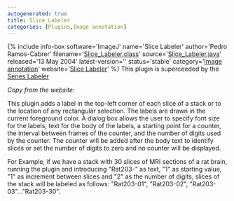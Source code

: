 ```yaml
---
autogenerated: true
title: Slice Labeler
categories: [Plugins,Image annotation]
---
```


{% include info-box software='ImageJ' name='Slice Labeler' author='Pedro Ramos-Cabrer' filename='[Slice\_Labeler.class](/ij/plugins/download/Slice_Labeler.class)' source='[Slice\_Labeler.java](/ij/plugins/download/Slice_Labeler.java)' released='13 May 2004' latest-version='' status='stable' category='[Image annotation](Category_Image_annotation)' website='[Slice Labeler](/ij/plugins/slice-labeler.html)' %} This plugin is superceeded by the [Series Labeler](/plugins/series-labeler)

*Copy from the website:*

This plugin adds a label in the top-left corner of each slice of a stack or to the location of any rectangular selection. The labels are drawn in the current foreground color. A dialog box allows the user to specify font size for the labels, text for the body of the labels, a starting point for a counter, the interval between frames of the counter, and the number of digits used by the counter. The counter will be added after the body text to identify slices or set the number of digits to zero and no counter will be displayed.

For Example, if we have a stack with 30 slices of MRI sections of a rat brain, running the plugin and introducing "Rat203-" as text, "1" as starting value, "1" as increment between slices and "2" as the number of digits, slices of the stack will be labeled as follows: "Rat203-01", "Rat203-02", "Rat203-03"..."Rat203-30".

 
